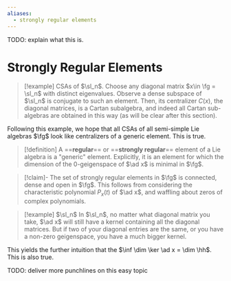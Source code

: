 ```yaml
---
aliases:
  - strongly regular elements
---
```

TODO: explain what this is.

# Strongly Regular Elements

> [!example] CSAs of $\sl_n$.
> Choose any diagonal matrix $x\in \fg = \sl_n$ with distinct eigenvalues. Observe a dense subspace of $\sl_n$ is conjugate to such an element. Then, its centralizer $C(x)$, the diagonal matrices, is a Cartan subalgebra, and indeed all Cartan sub-algebras are obtained in this way (as will be clear after this section).

Following this example, we hope that all CSAs of all semi-simple Lie algebras $\fg$ look like centralizers of a generic element. This is true.

>[!definition]
> A ==**regular**== or ==**strongly regular**== element of a Lie algebra is a "generic" element. Explicitly, it is an element for which the dimension of the $0$-geigenspace of $\ad x$ is minimal in $\fg$.

>[!claim]- The set of strongly regular elements in $\fg$ is connected, dense and open in $\fg$.
>This follows from considering the characteristic polynomial $P_x(t)$ of $\ad x$, and waffling about zeros of complex polynomials.

>[!example] $\sl_n$
>In $\sl_n$, no matter what diagonal matrix you take, $\ad x$ will still have a kernel containing all the diagonal matrices. But if two of your diagonal entries are the same, or you have a non-zero geigenspace, you have a much bigger kernel.

This yields the further intuition that the $\inf \dim \ker \ad x = \dim \hh$. This is also true.

TODO: deliver more punchlines on this easy topic